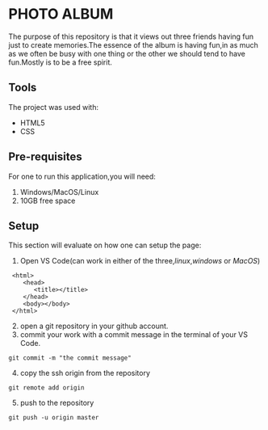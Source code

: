 # PHOTO ALBUM
   The purpose of this repository is that it views out three friends having fun just to create memories.The essence of the album is having fun,in as much as we often be busy with one thing or the other we should tend to have fun.Mostly is to be a free spirit.

## Tools
 The project was used with:
  - HTML5
  - CSS

## Pre-requisites
 For one to run this application,you will need:
   1. Windows/MacOS/Linux
   2. 10GB free space

## Setup
  This section will evaluate on how one can setup the page:

   1. Open VS Code(can work in either of the three,*linux*,*windows* or *MacOS*)  

   ```<!DOCTYPE html>
    <html>
       <head>
          <title></title>
       </head>
       <body></body>
    </html>
   ```  

  2. open a git repository in your github account.
  3. commit your work with a commit message in the terminal of your VS Code.

   ```
   git commit -m "the commit message"
   ```

  4. copy the ssh origin from the repository

   ```
   git remote add origin 
   ``` 

  5. push to the repository

  ```
  git push -u origin master
  ``` 

  